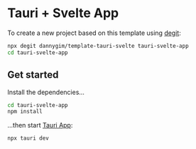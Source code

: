 # Tauri + Svelte App

To create a new project based on this template using [degit](https://github.com/Rich-Harris/degit):

```bash
npx degit dannygim/template-tauri-svelte tauri-svelte-app
cd tauri-svelte-app
```

## Get started

Install the dependencies...

```bash
cd tauri-svelte-app
npm install
```

...then start [Tauri App](https://tauri.studio/):

```bash
npx tauri dev
```
